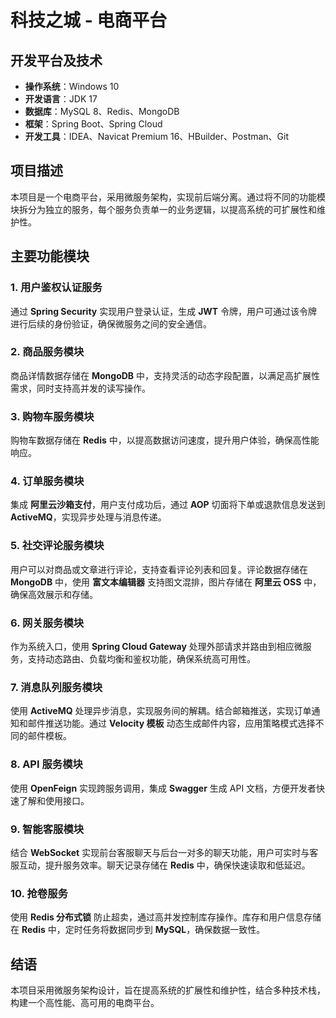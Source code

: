 # 科技之城 - 电商平台

## 开发平台及技术
- **操作系统**：Windows 10
- **开发语言**：JDK 17
- **数据库**：MySQL 8、Redis、MongoDB
- **框架**：Spring Boot、Spring Cloud
- **开发工具**：IDEA、Navicat Premium 16、HBuilder、Postman、Git

## 项目描述
本项目是一个电商平台，采用微服务架构，实现前后端分离。通过将不同的功能模块拆分为独立的服务，每个服务负责单一的业务逻辑，以提高系统的可扩展性和维护性。

## 主要功能模块
### 1. 用户鉴权认证服务
通过 **Spring Security** 实现用户登录认证，生成 **JWT** 令牌，用户可通过该令牌进行后续的身份验证，确保微服务之间的安全通信。

### 2. 商品服务模块
商品详情数据存储在 **MongoDB** 中，支持灵活的动态字段配置，以满足高扩展性需求，同时支持高并发的读写操作。

### 3. 购物车服务模块
购物车数据存储在 **Redis** 中，以提高数据访问速度，提升用户体验，确保高性能响应。

### 4. 订单服务模块
集成 **阿里云沙箱支付**，用户支付成功后，通过 **AOP** 切面将下单或退款信息发送到 **ActiveMQ**，实现异步处理与消息传递。

### 5. 社交评论服务模块
用户可以对商品或文章进行评论，支持查看评论列表和回复。评论数据存储在 **MongoDB** 中，使用 **富文本编辑器** 支持图文混排，图片存储在 **阿里云 OSS** 中，确保高效展示和存储。

### 6. 网关服务模块
作为系统入口，使用 **Spring Cloud Gateway** 处理外部请求并路由到相应微服务，支持动态路由、负载均衡和鉴权功能，确保系统高可用性。

### 7. 消息队列服务模块
使用 **ActiveMQ** 处理异步消息，实现服务间的解耦。结合邮箱推送，实现订单通知和邮件推送功能。通过 **Velocity 模板** 动态生成邮件内容，应用策略模式选择不同的邮件模板。

### 8. API 服务模块
使用 **OpenFeign** 实现跨服务调用，集成 **Swagger** 生成 API 文档，方便开发者快速了解和使用接口。

### 9. 智能客服模块
结合 **WebSocket** 实现前台客服聊天与后台一对多的聊天功能，用户可实时与客服互动，提升服务效率。聊天记录存储在 **Redis** 中，确保快速读取和低延迟。

### 10. 抢卷服务
使用 **Redis 分布式锁** 防止超卖，通过高并发控制库存操作。库存和用户信息存储在 **Redis** 中，定时任务将数据同步到 **MySQL**，确保数据一致性。

## 结语
本项目采用微服务架构设计，旨在提高系统的扩展性和维护性，结合多种技术栈，构建一个高性能、高可用的电商平台。
